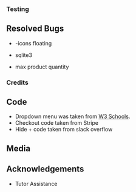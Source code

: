 ### Testing

## Resolved Bugs
* -icons floating



* sqlite3
* max product quantity

### Credits

## Code
* Dropdown menu was taken from [W3 Schools](https://www.w3schools.com/howto/tryit.asp?filename=tryhow_css_js_dropdown_hover).
* Checkout code taken from Stripe
* Hide + code taken from slack overflow

## Media

## Acknowledgements
* Tutor Assistance
